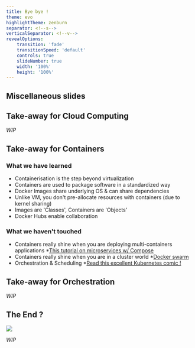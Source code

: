 ```yaml
---
title: Bye bye !
theme: evo
highlightTheme: zenburn
separator: <!--s-->
verticalSeparator: <!--v-->
revealOptions:
    transition: 'fade'
    transitionSpeed: 'default'
    controls: true
    slideNumber: true
    width: '100%'
    height: '100%'
---
```


## Miscellaneous slides

<!--s-->

## Take-away for Cloud Computing

<!--v-->

*WIP*

<!--s-->

## Take-away for Containers

<!--v-->

### What we have learned

* Containerisation is the step beyond virtualization
* Containers are used to package software in a standardized way
* Docker Images share underlying OS & can share dependencies
* Unlike VM, you don't pre-allocate resources with containers (due to kernel sharing)
* Images are 'Classes', Containers are 'Objects'
* Docker Hubs enable collaboration

<!--v-->

### What we haven't touched

* Containers really shine when you are deploying multi-containers applications
  *[This tutorial on microservices w/ Compose](https://training.play-with-docker.com/microservice-orchestration/)
* Containers really shine when you are in a cluster world
  *[Docker swarm](https://training.play-with-docker.com/swarm-stack-intro/)
* Orchestration & Scheduling
  *[Read this excellent Kubernetes comic !](https://cloud.google.com/kubernetes-engine/kubernetes-comic/)

<!--s-->

## Take-away for Orchestration

<!--v-->

*WIP*

<!--s-->

## The End ?

![](https://media.giphy.com/media/l49FqlUguNsGDNCGk/giphy.gif)

<!--v-->

*WIP*